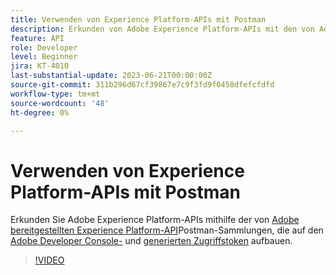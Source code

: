 ```yaml
---
title: Verwenden von Experience Platform-APIs mit Postman
description: Erkunden von Adobe Experience Platform-APIs mit den von Adobe bereitgestellten Postman-Sammlungen
feature: API
role: Developer
level: Beginner
jira: KT-4010
last-substantial-update: 2023-06-21T00:00:00Z
source-git-commit: 311b296d67cf39867e7c9f3fd9f0458dfefcfdfd
workflow-type: tm+mt
source-wordcount: '48'
ht-degree: 0%

---
```



# Verwenden von Experience Platform-APIs mit Postman

Erkunden Sie Adobe Experience Platform-APIs mithilfe der von [Adobe bereitgestellten Experience Platform-API](https://github.com/adobe/experience-platform-postman-samples/tree/master/apis/experience-platform)Postman-Sammlungen, die auf den [Adobe Developer Console-](platform-api-authentication.md) und [generierten Zugriffstoken](generate-an-access-token.md) aufbauen.

>[!VIDEO](https://video.tv.adobe.com/v/32918/?learn=on&enablevpops&captions=ger)
